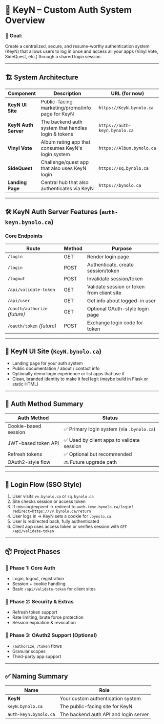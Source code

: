 # 🔐 KeyN – Custom Auth System Overview

### 🎯 Goal:

Create a centralized, secure, and resume-worthy authentication system (KeyN) that allows users to log in once and access all your apps (Vinyl Vote, SideQuest, etc.) through a shared login session.

---

## 🏗️ System Architecture

| Component | Description | URL (for now) |
| --- | --- | --- |
| **KeyN UI Site** | Public-facing marketing/promo/info page for KeyN | `https://KeyN.bynolo.ca` |
| **KeyN Auth Server** | The backend auth system that handles login & tokens | `https://auth-keyn.bynolo.ca` |
| **Vinyl Vote** | Album rating app that consumes KeyN's login system | `https://Album.bynolo.ca` |
| **SideQuest** | Challenge/quest app that also uses KeyN login | `https://sq.bynolo.ca` | (not made yet)
| **Landing Page** | Central hub that also authenticates via KeyN | `https://bynolo.ca` |

---

## 🛠️ KeyN Auth Server Features (`auth-keyn.bynolo.ca`)

### Core Endpoints

| Route | Method | Purpose |
| --- | --- | --- |
| `/login` | GET | Render login page |
| `/login` | POST | Authenticate, create session/token |
| `/logout` | POST | Invalidate session/token |
| `/api/validate-token` | GET | Validate session or token from client site |
| `/api/user` | GET | Get info about logged-in user |
| `/oauth/authorize` *(future)* | GET | Optional OAuth-style login page |
| `/oauth/token` *(future)* | POST | Exchange login code for token |

---

## 🧱 KeyN UI Site (`KeyN.bynolo.ca`)

- Landing page for your auth system
- Public documentation / about / contact info
- Optionally demo login experience or list apps that use it
- Clean, branded identity to make it feel legit (maybe build in Flask or static HTML)

---

## 🔑 Auth Method Summary

| Auth Method | Status |
| --- | --- |
| Cookie-based session | ✅ Primary login system (via `.bynolo.ca`) |
| JWT-based token API | ✅ Used by client apps to validate session |
| Refresh tokens | ✅ Optional but recommended |
| OAuth2-style flow | 🔜 Future upgrade path |

---

## 🔄 Login Flow (SSO Style)

1. User visits `vv.bynolo.ca` or `sq.bynolo.ca`
2. Site checks session or access token
3. If missing/expired → redirect to `auth-keyn.bynolo.ca/login?redirect=https://vv.bynolo.ca/return`
4. User logs in → KeyN sets a cookie for `.bynolo.ca`
5. User is redirected back, fully authenticated
6. Client app uses access token or verifies session with `GET /api/validate-token`

---

## 📦 Project Phases

### 🧩 Phase 1: Core Auth

- Login, logout, registration
- Session + cookie handling
- Basic `/api/validate-token` for client sites

### 🔐 Phase 2: Security & Extras

- Refresh token support
- Rate limiting, brute force protection
- Session expiration & revocation

### 🚀 Phase 3: OAuth2 Support (Optional)

- `/authorize`, `/token` flows
- Granular scopes
- Third-party app support

---

## ✅ Naming Summary

| Name | Role |
| --- | --- |
| **KeyN** | Your custom authentication system |
| `KeyN.bynolo.ca` | The public-facing site for KeyN |
| `auth-keyn.bynolo.ca` | The backend auth API and login server |